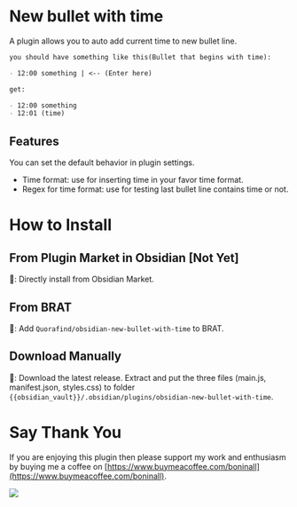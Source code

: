 # New bullet with time

A plugin allows you to auto add current time to new bullet line.

```markdown
you should have something like this(Bullet that begins with time):

- 12:00 something | <-- (Enter here)

get:

- 12:00 something 
- 12:01 (time)
```

## Features

You can set the default behavior in plugin settings.

- Time format: use for inserting time in your favor time format.
- Regex for time format: use for testing last bullet line contains time or not.

# How to Install

## From Plugin Market in Obsidian [Not Yet]

💜: Directly install from Obsidian Market.

## From BRAT

🚗: Add `Quorafind/obsidian-new-bullet-with-time` to BRAT.

## Download Manually

🚚: Download the latest release. Extract and put the three files (main.js, manifest.json, styles.css) to
folder `{{obsidian_vault}}/.obsidian/plugins/obsidian-new-bullet-with-time`.

# Say Thank You

If you are enjoying this plugin then please support my work and enthusiasm by buying me a coffee
on [https://www.buymeacoffee.com/boninall](https://www.buymeacoffee.com/boninall).


<a href="https://www.buymeacoffee.com/boninall"><img src="https://img.buymeacoffee.com/button-api/?text=Buy me a coffee&emoji=&slug=boninall&button_colour=6495ED&font_colour=ffffff&font_family=Lato&outline_colour=000000&coffee_colour=FFDD00"></a>
